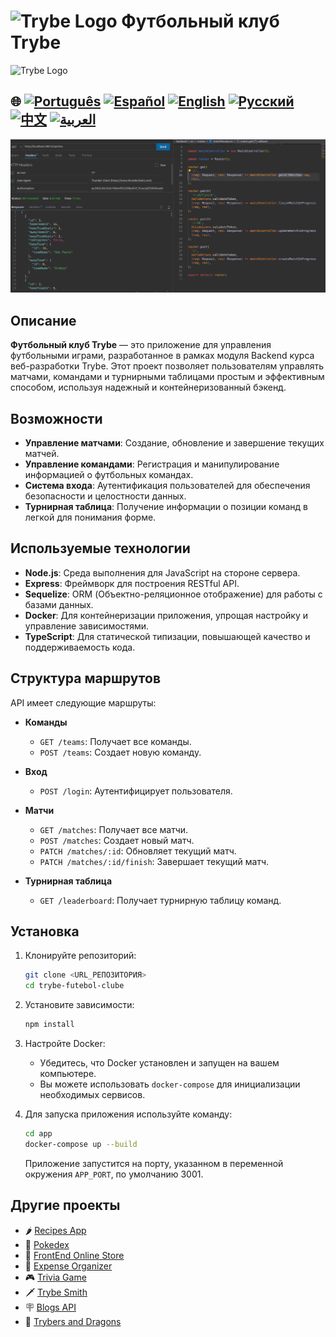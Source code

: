 
# <img src="https://agenciars.com.br/wp-content/uploads/2022/06/Trybe.png" alt="Trybe Logo" width="52" height="30" /> Футбольный клуб Trybe
<img src="https://agenciars.com.br/wp-content/uploads/2022/06/Trybe.png" alt="Trybe Logo" width="52" height="30" />

## 🌐 [![Português](https://img.shields.io/badge/Português-green)](https://github.com/SamuelRocha91/trybeFutebolClube/blob/main/README.md) [![Español](https://img.shields.io/badge/Español-yellow)](https://github.com/SamuelRocha91/trybeFutebolClube/blob/main/README_es.md) [![English](https://img.shields.io/badge/English-blue)](https://github.com/SamuelRocha91/trybeFutebolClube/blob/main/README_en.md) [![Русский](https://img.shields.io/badge/Русский-lightgrey)](https://github.com/SamuelRocha91/trybeFutebolClube/blob/main/README_ru.md) [![中文](https://img.shields.io/badge/中文-red)](https://github.com/SamuelRocha91/trybeFutebolClube/blob/main/README_ch.md) [![العربية](https://img.shields.io/badge/العربية-orange)](https://github.com/SamuelRocha91/trybeFutebolClube/blob/main/README_ar.md)

![Предпросмотр приложения](./capturaEnpoint.png)

## Описание

**Футбольный клуб Trybe** — это приложение для управления футбольными играми, разработанное в рамках модуля Backend курса веб-разработки Trybe. Этот проект позволяет пользователям управлять матчами, командами и турнирными таблицами простым и эффективным способом, используя надежный и контейнеризованный бэкенд.

## Возможности

- **Управление матчами**: Создание, обновление и завершение текущих матчей.
- **Управление командами**: Регистрация и манипулирование информацией о футбольных командах.
- **Система входа**: Аутентификация пользователей для обеспечения безопасности и целостности данных.
- **Турнирная таблица**: Получение информации о позиции команд в легкой для понимания форме.

## Используемые технологии

- **Node.js**: Среда выполнения для JavaScript на стороне сервера.
- **Express**: Фреймворк для построения RESTful API.
- **Sequelize**: ORM (Объектно-реляционное отображение) для работы с базами данных.
- **Docker**: Для контейнеризации приложения, упрощая настройку и управление зависимостями.
- **TypeScript**: Для статической типизации, повышающей качество и поддерживаемость кода.

## Структура маршрутов

API имеет следующие маршруты:

- **Команды**
  - `GET /teams`: Получает все команды.
  - `POST /teams`: Создает новую команду.

- **Вход**
  - `POST /login`: Аутентифицирует пользователя.

- **Матчи**
  - `GET /matches`: Получает все матчи.
  - `POST /matches`: Создает новый матч.
  - `PATCH /matches/:id`: Обновляет текущий матч.
  - `PATCH /matches/:id/finish`: Завершает текущий матч.

- **Турнирная таблица**
  - `GET /leaderboard`: Получает турнирную таблицу команд.

## Установка

1. Клонируйте репозиторий:

   ```bash
   git clone <URL_РЕПОЗИТОРИЯ>
   cd trybe-futebol-clube
   ```

2. Установите зависимости:

   ```bash
   npm install
   ```

3. Настройте Docker:

   - Убедитесь, что Docker установлен и запущен на вашем компьютере.
   - Вы можете использовать `docker-compose` для инициализации необходимых сервисов.

4. Для запуска приложения используйте команду:

   ```bash
   cd app
   docker-compose up --build
   ```

   Приложение запустится на порту, указанном в переменной окружения `APP_PORT`, по умолчанию 3001.

## Другие проекты

- 🌶️ [Recipes App](https://github.com/SamuelRocha91/ProjectRecipesApp/blob/main/README_ru.md)
- 🐣 [Pokedex](https://github.com/SamuelRocha91/pokedex/blob/main/README_ru.md)
- 🏪 [FrontEnd Online Store](https://github.com/SamuelRocha91/project-frontend-online-store/blob/main/README_ru.md)
- 👛 [Expense Organizer](https://github.com/SamuelRocha91/project-trybewallet/blob/main/README_ru.md)
- 🎮 [Trivia Game](https://github.com/SamuelRocha91/trivia_game/blob/main/README_ru.md)
- 🗡️ [Trybe Smith](https://github.com/SamuelRocha91/TrybeSmith/blob/main/README_ru.md)
- 🪧 [Blogs API](https://github.com/SamuelRocha91/BlogsApi/blob/main/README_ru.md)
- 🐉 [Trybers and Dragons](https://github.com/SamuelRocha91/trybeAndDragons/blob/main/README_ru.md)
